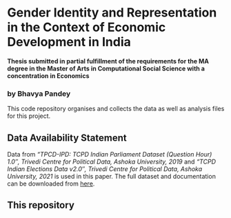 # Gender Identity and Representation in the Context of Economic Development in India 
**Thesis submitted in partial fulfillment of the requirements for the MA degree in the Master of Arts in Computational Social Science with a concentration in Economics**
### by Bhavya Pandey 

This code repository organises and collects the data as well as analysis files for this project. 

## Data Availability Statement

Data from _“TPCD-IPD: TCPD Indian Parliament Dataset (Question Hour) 1.0″, Trivedi Centre for Political Data, Ashoka University, 2019_ and _“TCPD Indian Elections Data v2.0″, Trivedi Centre for Political Data, Ashoka University, 2021_ is used in this paper. The full dataset and documentation can be downloaded from [here](https://tcpd.ashoka.edu.in/data/).

## This repository

